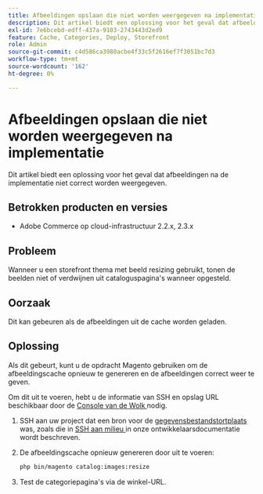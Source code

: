 ```yaml
---
title: Afbeeldingen opslaan die niet worden weergegeven na implementatie
description: Dit artikel biedt een oplossing voor het geval dat afbeeldingen na de implementatie niet correct worden weergegeven.
exl-id: 7e6bcebd-edff-437a-9103-2743443d2ed9
feature: Cache, Categories, Deploy, Storefront
role: Admin
source-git-commit: c4d586ca3980acbe4f33c5f2616ef7f3051bc7d3
workflow-type: tm+mt
source-wordcount: '162'
ht-degree: 0%

---
```


# Afbeeldingen opslaan die niet worden weergegeven na implementatie

Dit artikel biedt een oplossing voor het geval dat afbeeldingen na de implementatie niet correct worden weergegeven.

## Betrokken producten en versies

* Adobe Commerce op cloud-infrastructuur 2.2.x, 2.3.x

## Probleem

Wanneer u een storefront thema met beeld resizing gebruikt, tonen de beelden niet of verdwijnen uit cataloguspagina&#39;s wanneer opgesteld.

## Oorzaak

Dit kan gebeuren als de afbeeldingen uit de cache worden geladen.

## Oplossing

Als dit gebeurt, kunt u de opdracht Magento gebruiken om de afbeeldingscache opnieuw te genereren en de afbeeldingen correct weer te geven.

Om dit uit te voeren, hebt u de informatie van SSH en opslag URL beschikbaar door de [ Console van de Wolk ](https://experienceleague.adobe.com/docs/commerce-cloud-service/user-guide/project/overview.html) nodig.

1. SSH aan uw project dat een bron voor de [ gegevensbestandstortplaats ](/help/how-to/general/create-database-dump-on-cloud.md) was, zoals die in [ SSH aan milieu ](https://devdocs.magento.com/guides/v2.3/cloud/env/environments-ssh.html#ssh) in onze ontwikkelaarsdocumentatie wordt beschreven.
1. De afbeeldingscache opnieuw genereren door uit te voeren:

   ```bash
   php bin/magento catalog:images:resize
   ```

1. Test de categoriepagina&#39;s via de winkel-URL.
